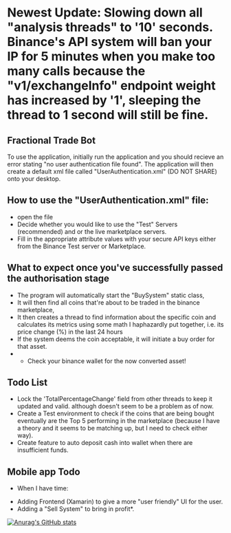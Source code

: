 # Newest Update: Slowing down all "analysis threads" to '10' seconds. Binance's API system will ban your IP for 5 minutes when you make too many calls because the "v1/exchangeInfo" endpoint weight has increased by '1', sleeping the thread to 1 second will still be fine.

## Fractional Trade Bot
To use the application, initially run the application and you should recieve an error stating "no user authentication file found".
The application will then create a default xml file called "UserAuthentication.xml" (DO NOT SHARE) onto your desktop.

## How to use the "UserAuthentication.xml" file:
* open the file
* Decide whether you would like to use the "Test" Servers (recommended) and or the live marketplace servers.
* Fill in the appropriate attribute values with your secure API keys either from the Binance Test server or Marketplace.

## What to expect once you've successfully passed the authorisation stage
- The program will automatically start the "BuySystem" static class,
- It will then find all coins that're about to be traded in the binance marketplace,
- It then creates a thread to find information about the specific coin and calculates its metrics using some math I haphazardly put together, i.e. its price change (%) in the last 24 hours
- If the system deems the coin acceptable, it will initiate a buy order for that asset.
- - Check your binance wallet for the now converted asset!

## Todo List
- Lock the 'TotalPercentageChange' field from other threads to keep it updated and valid. although doesn't seem to be a problem as of now.
- Create a Test environment to check if the coins that are being bought eventually are the Top 5 performing in the marketplace (because I have a theory and it seems to be matching up, but I need to check either way).
- Create feature to auto deposit cash into wallet when there are insufficient funds.

## Mobile app Todo
* When I have time:
- Adding Frontend (Xamarin) to give a more "user friendly" UI for the user.
- Adding a "Sell System" to bring in profit*.

[![Anurag's GitHub stats](https://github-readme-stats.vercel.app/api?username=syycoker)](https://github.com/anuraghazra/github-readme-stats)
